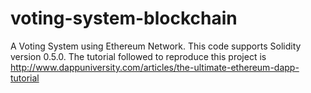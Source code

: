 # voting-system-blockchain
A Voting System using Ethereum Network. This code supports Solidity version 0.5.0. The tutorial followed to reproduce this project is http://www.dappuniversity.com/articles/the-ultimate-ethereum-dapp-tutorial
